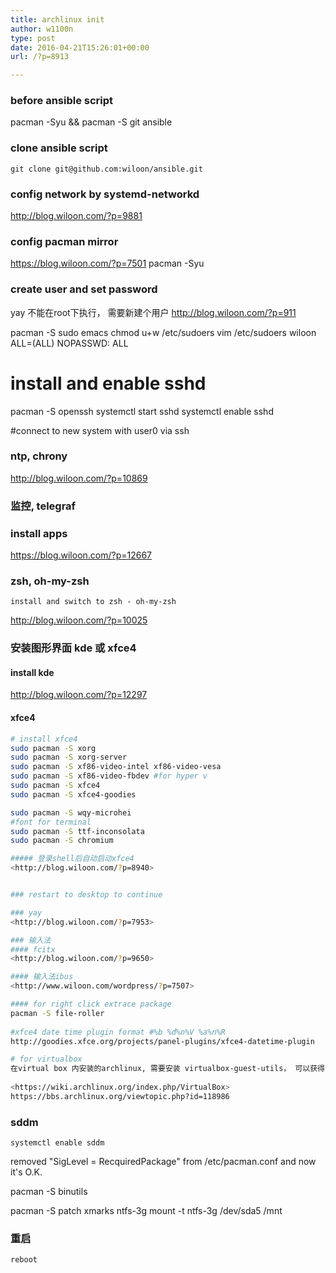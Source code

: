 ```yaml
---
title: archlinux init
author: w1100n
type: post
date: 2016-04-21T15:26:01+00:00
url: /?p=8913

---
```

### before ansible script
   pacman -Syu && pacman -S git ansible
### clone ansible script
    git clone git@github.com:wiloon/ansible.git
### config network by systemd-networkd
<http://blog.wiloon.com/?p=9881>

### config pacman mirror
<https://blog.wiloon.com/?p=7501>
pacman -Syu

### create user and set password
yay 不能在root下执行， 需要新建个用户
<http://blog.wiloon.com/?p=911>

pacman -S sudo emacs
chmod u+w /etc/sudoers
vim /etc/sudoers
    wiloon ALL=(ALL) NOPASSWD: ALL

# install and enable sshd
pacman -S openssh
systemctl start sshd
systemctl enable sshd

#connect to new system with user0 via ssh

### ntp, chrony
<http://blog.wiloon.com/?p=10869>
### 监控, telegraf
### install apps
<https://blog.wiloon.com/?p=12667>

### zsh, oh-my-zsh
    install and switch to zsh - oh-my-zsh
  
<http://blog.wiloon.com/?p=10025>

### 安装图形界面 kde 或 xfce4

#### install kde
<http://blog.wiloon.com/?p=12297>

#### xfce4
```bash
# install xfce4
sudo pacman -S xorg
sudo pacman -S xorg-server
sudo pacman -S xf86-video-intel xf86-video-vesa
sudo pacman -S xf86-video-fbdev #for hyper v
sudo pacman -S xfce4
sudo pacman -S xfce4-goodies

sudo pacman -S wqy-microhei
#font for terminal
sudo pacman -S ttf-inconsolata
sudo pacman -S chromium

##### 登录shell后自动启动xfce4
<http://blog.wiloon.com/?p=8940>


### restart to desktop to continue

### yay
<http://blog.wiloon.com/?p=7953>

### 输入法
#### fcitx
<http://blog.wiloon.com/?p=9650>

#### 输入法ibus
<http://www.wiloon.com/wordpress/?p=7507>

#### for right click extrace package
pacman -S file-roller
  
#xfce4 date time plugin format #%b %d%n%V %a%n%R
http://goodies.xfce.org/projects/panel-plugins/xfce4-datetime-plugin

# for virtualbox
在virtual box 内安装的archlinux, 需要安装 virtualbox-guest-utils， 可以获得更流畅的图形界面,如virtual的无缝模式。
  
<https://wiki.archlinux.org/index.php/VirtualBox>
https://bbs.archlinux.org/viewtopic.php?id=118986
```

### sddm
    systemctl enable sddm

removed "SigLevel = RecquiredPackage" from /etc/pacman.conf and now it's O.K.

pacman -S binutils
  
pacman -S patch
xmarks
ntfs-3g
mount -t ntfs-3g /dev/sda5 /mnt

### 重启
    reboot